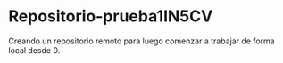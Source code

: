 # Repositorio-prueba1IN5CV
Creando un repositorio remoto para luego comenzar a trabajar de forma local desde 0.
